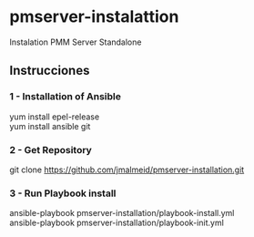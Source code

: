 # pmserver-instalattion
Instalation PMM Server Standalone

## Instrucciones

### 1 - Installation of Ansible
 yum install epel-release <br/>
 yum install ansible git <br/>

### 2 - Get Repository
 git clone https://github.com/jmalmeid/pmserver-installation.git <br/>

### 3 - Run Playbook install
 ansible-playbook pmserver-installation/playbook-install.yml <br/>
 ansible-playbook pmserver-installation/playbook-init.yml <br/>
